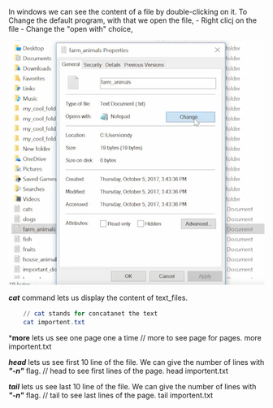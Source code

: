 In windows we can see the content of a file by double-clicking on it. 
To Change the default program, with that we open the file, 
    - Right clicj on the file 
    - Change the "open with" choice, 

![open_with](images/open_with.png)

***cat*** command lets us display the content of text_files. 
``` PowerShell
    // cat stands for concatanet the text
    cat importent.txt
```
***more** lets us see  one page one a time 
    // more to see page for pages. 
    more importent.txt


***head*** lets us see  first 10 line of the file. We can give the number of lines with ***"-n"*** flag. 
    // head to see first lines of the page. 
    head importent.txt

***tail*** lets us see  last 10 line of the file. We can give the number of lines with ***"-n"*** flag. 
    // tail to see last lines of the page. 
    tail importent.txt